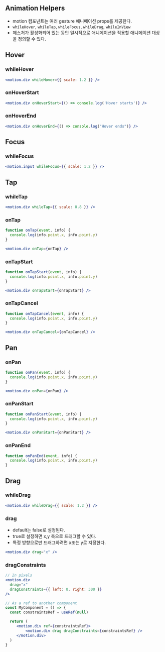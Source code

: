 ## Animation Helpers

- motion 컴포넌트는 여러 gesture 애니메이션 props를 제공한다.
- `whileHover`, `whileTap`, `whileFocus`, `whileDrag`, `whileInView`
- 제스처가 활성화되어 있는 동안 일시적으로 애니메이션을 적용할 애니메이션 대상을 정의할 수 있다.

## Hover

### whileHover
```jsx
<motion.div whileHover={{ scale: 1.2 }} />
```

### onHoverStart
```jsx
<motion.div onHoverStart={() => console.log('Hover starts')} />
```

### onHoverEnd
```jsx
<motion.div onHoverEnd={() => console.log("Hover ends")} />
```

## Focus

### whileFocus
```jsx
<motion.input whileFocus={{ scale: 1.2 }} />
```

## Tap

### whileTap
```jsx
<motion.div whileTap={{ scale: 0.8 }} />
```

### onTap
```jsx
function onTap(event, info) {
  console.log(info.point.x, info.point.y)
}

<motion.div onTap={onTap} />
```

### onTapStart
```jsx
function onTapStart(event, info) {
  console.log(info.point.x, info.point.y)
}

<motion.div onTapStart={onTapStart} />
```

### onTapCancel
```jsx
function onTapCancel(event, info) {
  console.log(info.point.x, info.point.y)
}

<motion.div onTapCancel={onTapCancel} />
```

## Pan

### onPan
```jsx
function onPan(event, info) {
  console.log(info.point.x, info.point.y)
}

<motion.div onPan={onPan} />
```

### onPanStart
```jsx
function onPanStart(event, info) {
  console.log(info.point.x, info.point.y)
}

<motion.div onPanStart={onPanStart} />
```

### onPanEnd
```jsx
function onPanEnd(event, info) {
  console.log(info.point.x, info.point.y)
}
```

## Drag

### whileDrag
```jsx
<motion.div whileDrag={{ scale: 1.2 }} />
```

### drag
- default는 false로 설정된다.
- true로 설정하면 x,y 축으로 드래그할 수 있다.
- 특정 방향으로만 드래그하려면 x또는 y로 지정한다.

```jsx
<motion.div drag="x" />
```

### dragConstraints
```jsx
// In pixels
<motion.div
  drag="x"
  dragConstraints={{ left: 0, right: 300 }}
/>

// As a ref to another component
const MyComponent = () => {
  const constraintsRef = useRef(null)

  return (
     <motion.div ref={constraintsRef}>
         <motion.div drag dragConstraints={constraintsRef} />
     </motion.div>
  )
}
```